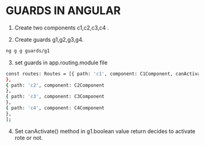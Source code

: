 # GUARDS IN ANGULAR


1. Create two components c1,c2,c3,c4 .


2. Create guards g1,g2,g3,g4.
```bash
ng g g guards/g1

```

3. set guards in app.routing.module file
```bash
const routes: Routes = [{ path: 'c1', component: C1Component, canActivate : [G1Guard] 
},
{ path: 'c2', component: C2Component 
},
{ path: 'c3', component: C3Component 
},
{ path: 'c4', component: C4Component
},
];
```
4. Set canActivate() method in g1.boolean value return decides to activate rote or not.

